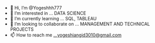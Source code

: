 - 👋 Hi, I’m @Yogeshhh777
- 👀 I’m interested in ... DATA SCIENCE
- 🌱 I’m currently learning ... SQL, TABLEAU
- 💞️ I’m looking to collaborate on ... MANAGEMENT AND TECHNICAL PROJECTS
- 📫 How to reach me ...yogeshjangid3010@gmail.com

<!---
Yogeshhh777/Yogeshhh777 is a ✨ special ✨ repository because its `README.md` (this file) appears on your GitHub profile.
You can click the Preview link to take a look at your changes.
--->
